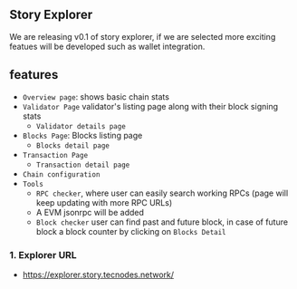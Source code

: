 ## Story Explorer

We are releasing v0.1 of story explorer, if we are selected more exciting featues will be developed such as wallet integration.

## features
- `Overview page`: shows basic chain stats
- `Validator Page` validator's listing page along with their block signing stats
  - `Validator details page`
- `Blocks Page`: Blocks listing page
  - `Blocks detail page`
- `Transaction Page`
  - `Transaction detail page`
- `Chain configuration`
- `Tools`
  -   `RPC checker`, where user can easily search working RPCs (page will keep updating with more RPC URLs)
    -   A EVM jsonrpc will be added
  -   `Block checker` user can find past and future block, in case of future block a block counter by clicking on `Blocks Detail`

### 1. Explorer URL
- https://explorer.story.tecnodes.network/
